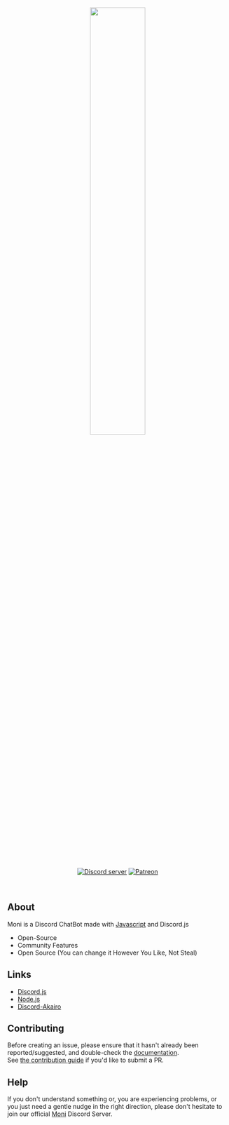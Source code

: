 <div align="center">
  <br />
  <p>
  <a href="https://discord.gg/jQdFFH6"><img src="https://cdn.discordapp.com/attachments/548692280350081026/559092648745500727/devil.png" width="50%"></a>
 </p>
  <p>
    <a href="https://discord.gg/jQdFFH6"><img src="https://discordapp.com/api/guilds/550140222822809610/embed.png" alt="Discord server" /></a>
    <a href="https://www.patreon.com/"><img src="https://img.shields.io/badge/donate-patreon-F96854.svg" alt="Patreon" /></a>
  </p>
</br>
</div>

## About
Moni is a Discord ChatBot made with [Javascript](https://www.javascript.com/) and Discord.js

- Open-Source
- Community Features
- Open Source (You can change it However You Like, Not Steal)

## Links
* [Discord.js](https://discord.js.org/#/)
* [Node.js](https://nodejs.org/en/)
* [Discord-Akairo](https://github.com/discord-akairo/discord-akairo)

## Contributing
Before creating an issue, please ensure that it hasn't already been reported/suggested, and double-check the
[documentation]().  
See [the contribution guide](https://github.com/moni-js/Moni/blob/master/CONTRIBUTING.md) if you'd like to submit a PR.

## Help
If you don't understand something or, you are experiencing problems, or you just need a gentle
nudge in the right direction, please don't hesitate to join our official [Moni](https://discord.gg/jQdFFH6) Discord Server.
